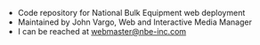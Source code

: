 - Code repository for National Bulk Equipment web deployment
- Maintained by John Vargo, Web and Interactive Media Manager
- I can be reached at webmaster@nbe-inc.com
